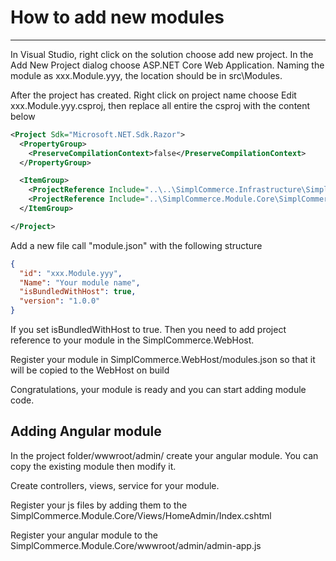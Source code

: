 # How to add new modules

---

In Visual Studio, right click on the solution choose add new project. In the Add New Project dialog choose ASP.NET Core Web Application. Naming the module as xxx.Module.yyy, the location should be in src\Modules.

After the project has created. Right click on project name choose Edit xxx.Module.yyy.csproj, then replace all entire the csproj with the content below

```xml
<Project Sdk="Microsoft.NET.Sdk.Razor">
  <PropertyGroup>
    <PreserveCompilationContext>false</PreserveCompilationContext>
  </PropertyGroup>

  <ItemGroup>
    <ProjectReference Include="..\..\SimplCommerce.Infrastructure\SimplCommerce.Infrastructure.csproj" />
    <ProjectReference Include="..\SimplCommerce.Module.Core\SimplCommerce.Module.Core.csproj" />
  </ItemGroup>

</Project>
```

Add a new file call "module.json" with the following structure

```json
{
  "id": "xxx.Module.yyy",
  "Name": "Your module name",
  "isBundledWithHost": true,
  "version": "1.0.0"
}
```

If you set isBundledWithHost to true. Then you need to add project reference to your module in the SimplCommerce.WebHost.

Register your module in SimplCommerce.WebHost/modules.json so that it will be copied to the WebHost on build

Congratulations, your module is ready and you can start adding module code.

## Adding Angular module

In the project folder/wwwroot/admin/ create your angular module. You can copy the existing module then modify it.

Create controllers, views, service for your module.

Register your js files by adding them to the SimplCommerce.Module.Core/Views/HomeAdmin/Index.cshtml

Register your angular module to the SimplCommerce.Module.Core/wwwroot/admin/admin-app.js
